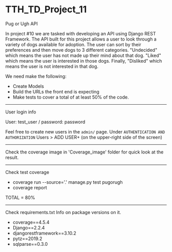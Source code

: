 # TTH_TD_Project_11
 Pug or Ugh API

In project #10 we are tasked with developing an API using Django REST Framework.
The API built for this project allows a user to look through a variety of dogs 
available for adoption. The user can sort by their preferences and then move 
dogs to 3 different categories. "Undecided" which means the user has not made up
their mind about that dog. "Liked" which means the user is interested in those
dogs. Finally, "Disliked" which means the user is not interested in that dog. 

We need make the following:

* Create Models
* Build the URLs the front end is expecting
* Make tests to cover a total of at least 50% of the code.

-----------------------------------------

User login info

User: test_user
/
password: password

Feel free to create new users in the `admin/` page. 
Under `AUTHENTICATION AND AUTHORIZATION`
Users > ADD USER+ (on the upper-right side of the screen)

-----------------------------------------

Check the coverage image in 'Coverage_image' folder
for quick look at the result.

-----------------------------------------

Check test coverage

* coverage run --source='.' manage.py test pugorugh
* coverage report

TOTAL = 80%

-----------------------------------------

Check requirements.txt Info on package versions on it.

* coverage==4.5.4
* Django==2.2.4
* djangorestframework==3.10.2
* pytz==2019.2
* sqlparse==0.3.0
